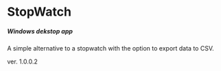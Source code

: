 # StopWatch

##### Windows dekstop app

A simple alternative to a stopwatch with the option to export data to CSV.

ver. 1.0.0.2

